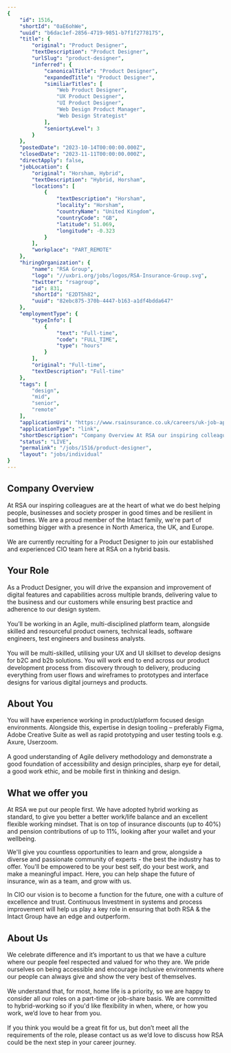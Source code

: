 ```yaml
---
{
	"id": 1516,
	"shortId": "0aE6ohWe",
	"uuid": "b6dac1ef-2856-4719-9851-b7f1f2778175",
	"title": {
		"original": "Product Designer",
		"textDescription": "Product Designer",
		"urlSlug": "product-designer",
		"inferred": {
			"canonicalTitle": "Product Designer",
			"expandedTitle": "Product Designer",
			"similiarTitles": [
				"Web Product Designer",
				"UX Product Designer",
				"UI Product Designer",
				"Web Design Product Manager",
				"Web Design Strategist"
			],
			"seniortyLevel": 3
		}
	},
	"postedDate": "2023-10-14T00:00:00.000Z",
	"closedDate": "2023-11-11T00:00:00.000Z",
	"directApply": false,
	"jobLocation": {
		"original": "Horsham, Hybrid",
		"textDescription": "Hybrid, Horsham",
		"locations": [
			{
				"textDescription": "Horsham",
				"locality": "Horsham",
				"countryName": "United Kingdom",
				"countryCode": "GB",
				"latitude": 51.069,
				"longitude": -0.323
			}
		],
		"workplace": "PART_REMOTE"
	},
	"hiringOrganization": {
		"name": "RSA Group",
		"logo": "//uxbri.org/jobs/logos/RSA-Insurance-Group.svg",
		"twitter": "rsagroup",
		"id": 831,
		"shortId": "E2DT5h82",
		"uuid": "82ebc875-370b-4447-b163-a1df4bdda647"
	},
	"employmentType": {
		"typeInfo": [
			{
				"text": "Full-time",
				"code": "FULL_TIME",
				"type": "hours"
			}
		],
		"original": "Full-time",
		"textDescription": "Full-time"
	},
	"tags": [
		"design",
		"mid",
		"senior",
		"remote"
	],
	"applicationUri": "https://www.rsainsurance.co.uk/careers/uk-job-application/?jobId=Q0JFK026203F3VBQB7968F6Z6-151659&langCode=en_GB",
	"applicationType": "link",
	"shortDescription": "Company Overview At RSA our inspiring colleagues are at the heart of what we do best helping people, businesses and society prosper in good times and be resilient in bad times. We are a proud member",
	"status": "LIVE",
	"permalink": "/jobs/1516/product-designer",
	"layout": "jobs/individual"
}
---
```

<h2>Company Overview</h2><p>At RSA our inspiring colleagues are at the heart of what we do best helping people, businesses and society prosper in good times and be resilient in bad times. We are a proud member of the Intact family, we're part of something bigger with a presence in North America, the UK, and Europe.<br><br>We are currently recruiting for a Product Designer to join our established and experienced CIO team here at RSA on a hybrid basis.</p><h2>Your Role</h2><p>As a Product Designer, you will drive the expansion and improvement of digital features and capabilities across multiple brands, delivering value to the business and our customers while ensuring best practice and adherence to our design system.<br><br>You’ll be working in an Agile, multi-disciplined platform team, alongside skilled and resourceful product owners, technical leads, software engineers, test engineers and business analysts.<br><br>You will be multi-skilled, utilising your UX and UI skillset to develop designs for b2C and b2b solutions. You will work end to end across our product development process from discovery through to delivery, producing everything from user flows and wireframes to prototypes and interface designs for various digital journeys and products.</p><h2>About You</h2><p>You will have experience working in product/platform focused design environments. Alongside this, expertise in design tooling – preferably Figma, Adobe Creative Suite as well as rapid prototyping and user testing tools e.g. Axure, Userzoom.<br><br>A good understanding of Agile delivery methodology and demonstrate a good foundation of accessibility and design principles, sharp eye for detail, a good work ethic, and be mobile first in thinking and design.</p><h2>What we offer you</h2><p>At RSA we put our people first. We have adopted hybrid working as standard, to give you better a better work/life balance and an excellent flexible working mindset. That is on top of insurance discounts (up to 40%) and pension contributions of up to 11%, looking after your wallet and your wellbeing.</p><p>We'll give you countless opportunities to learn and grow, alongside a diverse and passionate community of experts - the best the industry has to offer. You'll be empowered to be your best self, do your best work, and make a meaningful impact. Here, you can help shape the future of insurance, win as a team, and grow with us.</p><p>In CIO our vision is to become a function for the future, one with a culture of excellence and trust. Continuous Investment in systems and process improvement will help us play a key role in ensuring that both RSA &amp; the Intact Group have an edge and outperform.<br></p><h2>About Us</h2><p>We celebrate difference and it’s important to us that we have a culture where our people feel respected and valued for who they are. We pride ourselves on being accessible and encourage inclusive environments where our people can always give and show the very best of themselves.<br><br>We understand that, for most, home life is a priority, so we are happy to consider all our roles on a part-time or job-share basis. We are committed to hybrid-working so if you'd like flexibility in when, where, or how you work, we’d love to hear from you.<br><br>If you think you would be a great fit for us, but don’t meet all the requirements of the role, please contact us as we’d love to discuss how RSA could be the next step in your career journey.</p>
